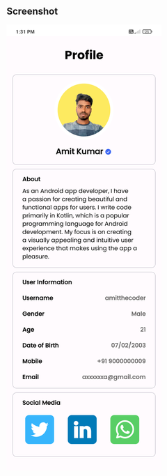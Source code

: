 ## Screenshot

![Demo](https://raw.githubusercontent.com/amitthecoder/profile-app/main/screenshot.png "Demo")
